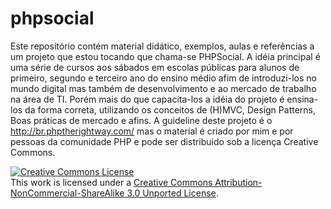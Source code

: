 phpsocial
=========

Este repositório contém material didático, exemplos, aulas e referências a um projeto que estou tocando que chama-se PHPSocial. A idéia principal é uma série de cursos aos sábados em escolas públicas para alunos de primeiro, segundo e terceiro ano do ensino médio afim de introduzi-los no mundo digital mas também de desenvolvimento e ao mercado de trabalho na área de TI. Porém mais do que capacita-los a idéia do projeto é ensina-los da forma correta, utilizando os conceitos de (H)MVC, Design Patterns, Boas práticas de mercado e afins. A guideline deste projeto é o http://br.phptherightway.com/ mas o material é criado por mim e por pessoas da comunidade PHP e pode ser distribuido sob a licença Creative Commons.

<a rel="license" href="http://creativecommons.org/licenses/by-nc-sa/3.0/deed.en_US"><img alt="Creative Commons License" style="border-width:0" src="http://i.creativecommons.org/l/by-nc-sa/3.0/88x31.png" /></a><br />This work is licensed under a <a rel="license" href="http://creativecommons.org/licenses/by-nc-sa/3.0/deed.en_US">Creative Commons Attribution-NonCommercial-ShareAlike 3.0 Unported License</a>.
